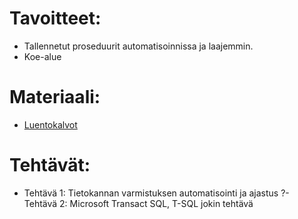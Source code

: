 # Tavoitteet:

- Tallennetut proseduurit automatisoinnissa ja laajemmin.
- Koe-alue

# Materiaali: 

- [ Luentokalvot ]()


# Tehtävät:   

- Tehtävä 1: Tietokannan varmistuksen automatisointi ja ajastus
?- Tehtävä 2: Microsoft Transact SQL, T-SQL jokin tehtävä
